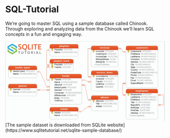 # SQL-Tutorial
We’re going to master SQL using a sample database called Chinook. Through exploring and analyzing data from the Chinook we’ll learn SQL concepts in a fun and engaging way.

<img src="chinook/diagram.jpeg" alt="diagram">
[The sample dataset is downloaded from SQLite website](https://www.sqlitetutorial.net/sqlite-sample-database/)
